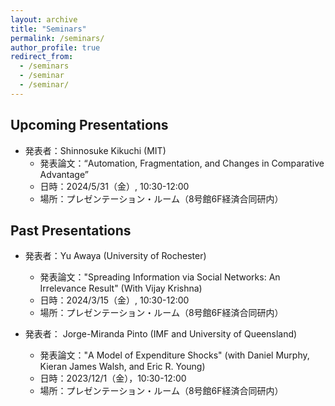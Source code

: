 ```yaml
---
layout: archive
title: "Seminars"
permalink: /seminars/
author_profile: true
redirect_from:
  - /seminars
  - /seminar
  - /seminar/
---
```



## Upcoming Presentations

* 発表者：Shinnosuke Kikuchi (MIT)
  * 発表論文：“Automation, Fragmentation, and Changes in Comparative Advantage”
  * 日時：2024/5/31（金）, 10:30-12:00
  * 場所：プレゼンテーション・ルーム（8号館6F経済合同研内）


## Past Presentations 

* 発表者：Yu Awaya (University of Rochester)
  * 発表論文："Spreading Information via Social Networks: An Irrelevance Result" (With Vijay Krishna)
  * 日時：2024/3/15（金）, 10:30-12:00
  * 場所：プレゼンテーション・ルーム（8号館6F経済合同研内）

* 発表者： Jorge-Miranda Pinto (IMF and University of Queensland)
  * 発表論文："A Model of Expenditure Shocks" (with Daniel Murphy, Kieran James Walsh, and Eric R. Young)
  * 日時：2023/12/1（金），10:30-12:00
  * 場所：プレゼンテーション・ルーム（8号館6F経済合同研内）

